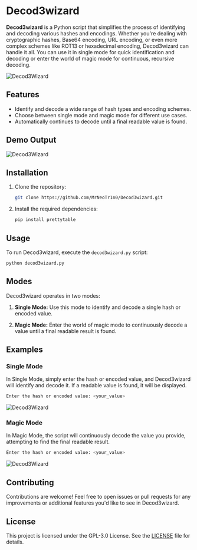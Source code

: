 # Decod3wizard

**Decod3wizard** is a Python script that simplifies the process of identifying and decoding various hashes and encodings. Whether you're dealing with cryptographic hashes, Base64 encoding, URL encoding, or even more complex schemes like ROT13 or hexadecimal encoding, Decod3wizard can handle it all. You can use it in single mode for quick identification and decoding or enter the world of magic mode for continuous, recursive decoding.

![Decod3Wizard](/images/1.png)


## Features

- Identify and decode a wide range of hash types and encoding schemes.
- Choose between single mode and magic mode for different use cases.
- Automatically continues to decode until a final readable value is found.

## Demo Output
![Decod3Wizard](/images/4.png)

## Installation

1. Clone the repository:

   ```bash
   git clone https://github.com/MrNeoTr1n0/Decod3wizard.git
   ```

2. Install the required dependencies:

   ```bash
   pip install prettytable
   ```

## Usage

To run Decod3wizard, execute the `decod3wizard.py` script:

```bash
python decod3wizard.py
```

## Modes

Decod3wizard operates in two modes:

1. **Single Mode:** Use this mode to identify and decode a single hash or encoded value.

2. **Magic Mode:** Enter the world of magic mode to continuously decode a value until a final readable result is found.

## Examples

### Single Mode

In Single Mode, simply enter the hash or encoded value, and Decod3wizard will identify and decode it. If a readable value is found, it will be displayed.

```bash
Enter the hash or encoded value: <your_value>
```

![Decod3Wizard](/images/2.png)

### Magic Mode

In Magic Mode, the script will continuously decode the value you provide, attempting to find the final readable result.

```bash
Enter the hash or encoded value: <your_value>
```

![Decod3Wizard](/images/3.png)

## Contributing

Contributions are welcome! Feel free to open issues or pull requests for any improvements or additional features you'd like to see in Decod3wizard.

## License

This project is licensed under the GPL-3.0 License. See the [LICENSE](LICENSE) file for details.
